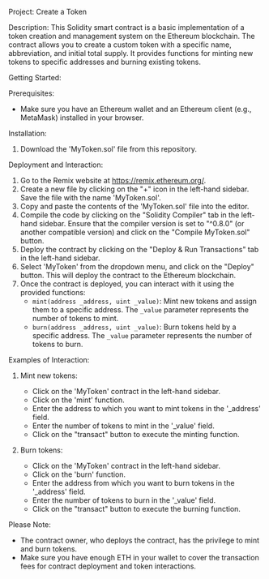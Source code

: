 Project: Create a Token

Description:
This Solidity smart contract is a basic implementation of a token creation and management system on the Ethereum blockchain. The contract allows you to create a custom token with a specific name, abbreviation, and initial total supply. It provides functions for minting new tokens to specific addresses and burning existing tokens.

Getting Started:

Prerequisites:
- Make sure you have an Ethereum wallet and an Ethereum client (e.g., MetaMask) installed in your browser.

Installation:
1. Download the 'MyToken.sol' file from this repository.

Deployment and Interaction:
1. Go to the Remix website at https://remix.ethereum.org/.
2. Create a new file by clicking on the "+" icon in the left-hand sidebar. Save the file with the name 'MyToken.sol'.
3. Copy and paste the contents of the 'MyToken.sol' file into the editor.
4. Compile the code by clicking on the "Solidity Compiler" tab in the left-hand sidebar. Ensure that the compiler version is set to "^0.8.0" (or another compatible version) and click on the "Compile MyToken.sol" button.
5. Deploy the contract by clicking on the "Deploy & Run Transactions" tab in the left-hand sidebar.
6. Select 'MyToken' from the dropdown menu, and click on the "Deploy" button. This will deploy the contract to the Ethereum blockchain.
7. Once the contract is deployed, you can interact with it using the provided functions:
   - `mint(address _address, uint _value)`: Mint new tokens and assign them to a specific address. The `_value` parameter represents the number of tokens to mint.
   - `burn(address _address, uint _value)`: Burn tokens held by a specific address. The `_value` parameter represents the number of tokens to burn.

Examples of Interaction:
1. Mint new tokens:
   - Click on the 'MyToken' contract in the left-hand sidebar.
   - Click on the 'mint' function.
   - Enter the address to which you want to mint tokens in the '_address' field.
   - Enter the number of tokens to mint in the '_value' field.
   - Click on the "transact" button to execute the minting function.

2. Burn tokens:
   - Click on the 'MyToken' contract in the left-hand sidebar.
   - Click on the 'burn' function.
   - Enter the address from which you want to burn tokens in the '_address' field.
   - Enter the number of tokens to burn in the '_value' field.
   - Click on the "transact" button to execute the burning function.

Please Note:
- The contract owner, who deploys the contract, has the privilege to mint and burn tokens.
- Make sure you have enough ETH in your wallet to cover the transaction fees for contract deployment and token interactions.

